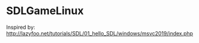 # SDLGameLinux
Inspired by:
http://lazyfoo.net/tutorials/SDL/01_hello_SDL/windows/msvc2019/index.php
